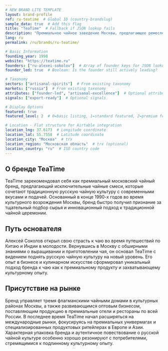 ```yaml
---
# NEW BRAND LITE TEMPLATE
layout: brand-profile
ref: ru-teatime  # Global ID (country-brandslug)
sample_data: true  # Add this flag
title: "TeaTime"  # Fallback if JSON lookup fails
description: "Премиальное чайное заведение Москвы, предлагающее ремесленные чайные смеси и исключительные чайные церемонии в современной обстановке с традиционным русским влиянием." # trx
lang: ru
permalink: /ru/brands/ru-teatime/

# Basic Information
founding_year: 1998
website: "https://teatime.ru"
founders: ["ru-alexei-sokolov"]  # Array of founder keys for JSON lookup
founder_led: true  # Boolean: Is the founder still actively leading?

# Taxonomy
sectors: ["artisanal-spirits"]  # From existing taxonomy
markets: ["russia"]  # From existing taxonomy
attributes: ["founder-led", "artisanal-excellence"]  # Optional attributes
signals: ["export-ready"]  # Optional signals

# Display Options
featured: true
featured_level: 2  # 0=basic listing, 1=standard featured, 2=premium featured

# Location - Flat structure for Airtable integration
location_lng: 37.6173  # Longitude coordinate
location_lat: 55.7558  # Latitude coordinate
location_city: "Москва"  # trx
location_region: "Московская область"  # trx (optional)
location_country: "ru"  # ISO country code
---
```


## О бренде TeaTime

TeaTime зарекомендовал себя как премиальный московский чайный бренд, предлагающий исключительные чайные смеси, которые сочетают традиционную русскую чайную культуру с современными вкусами и подачей. Основанный в конце 1990-х годов во время культурного возрождения Москвы, бренд быстро получил признание за тщательный подбор сырья и инновационный подход к традиционной чайной церемонии.

## Путь основателя

Алексей Соколов открыл свою страсть к чаю во время путешествий по Китаю и Индии в молодости. Вернувшись в Москву с обширными знаниями о выращивании и приготовлении чая, он основал TeaTime с видением поднять русскую чайную культуру на новый уровень. Его опыт в бизнесе и кулинарном искусстве сформировал уникальный подход бренда к чаю как к премиальному продукту и захватывающему культурному опыту.

## Присутствие на рынке

Бренд управляет тремя флагманскими чайными домами в культурных районах Москвы, а также развивающимся оптовым бизнесом, поставляющим продукцию в премиальные отели и рестораны по всей России. В последнее время TeaTime начал расширяться на международные рынки, фокусируясь на премиальных универмагах и специализированных продуктовых ритейлерах в Европе и Азии. Характерная упаковка бренда и аутентичное повествование о русской чайной культуре особенно хорошо резонируют с потребителями, стремящимися к подлинному культурному опыту.
